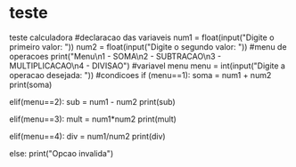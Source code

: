 # teste
teste calculadora
#declaracao das variaveis
num1 = float(input("Digite o primeiro valor: "))
num2 = float(input("Digite o segundo valor: "))
#menu de operacoes
print("Menu\n1 - SOMA\n2 - SUBTRACAO\n3 - MULTIPLICACAO\n4 - DIVISAO")
#variavel menu
menu = int(input("Digite a operacao desejada: "))
#condicoes
if (menu==1):
  soma = num1 + num2
  print(soma)
  
elif(menu==2):
  sub = num1 - num2
  print(sub)
  
elif(menu==3):
  mult = num1*num2
  print(mult)
  
elif(menu==4):
  div = num1/num2
  print(div)
  
else:
  print("Opcao invalida")
  
